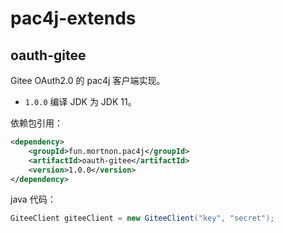 # pac4j-extends

## oauth-gitee

Gitee OAuth2.0 的 pac4j 客户端实现。

- `1.0.0` 编译 JDK 为 JDK 11。

依赖包引用：

```xml
<dependency>
    <groupId>fun.mortnon.pac4j</groupId>
    <artifactId>oauth-gitee</artifactId>
    <version>1.0.0</version>
</dependency>
```

java 代码：

```java
GiteeClient giteeClient = new GiteeClient("key", "secret");
```
